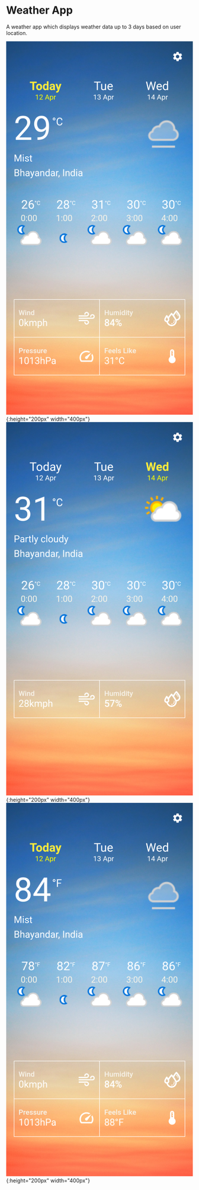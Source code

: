 # Weather App

A weather app which displays weather data up to 3 days based on user location.


![ss1](screenshots/Screenshot_1618199215.png){:height="200px" width="400px"}
![ss2](screenshots/Screenshot_1618199226.png){:height="200px" width="400px"}
![ss3](screenshots/Screenshot_1618199253.png){:height="200px" width="400px"}
